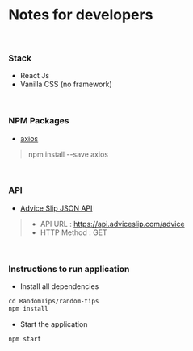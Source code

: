 # Notes for developers

<br>

### Stack
* React Js
* Vanilla CSS (no framework)

<br>

### NPM Packages 
* [axios](https://www.npmjs.com/package/axios)
> npm install --save axios

<br>

### API 
* [Advice Slip JSON API](https://api.adviceslip.com/)
> * API URL : https://api.adviceslip.com/advice
> * HTTP Method : GET

<br> 

### Instructions to run application

* Install all dependencies 

```html
cd RandomTips/random-tips
npm install
```

* Start the application

```html
npm start
```
